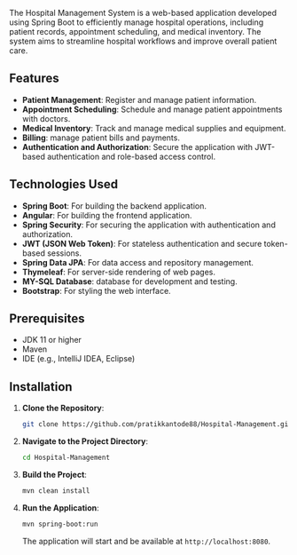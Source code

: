 The Hospital Management System is a web-based application developed using Spring Boot to efficiently manage hospital operations, including patient records, appointment scheduling, and medical inventory. The system aims to streamline hospital workflows and improve overall patient care.

## Features

- **Patient Management**: Register and manage patient information.
- **Appointment Scheduling**: Schedule and manage patient appointments with doctors.
- **Medical Inventory**: Track and manage medical supplies and equipment.
- **Billing**: manage patient bills and payments.
- **Authentication and Authorization**: Secure the application with JWT-based authentication and role-based access control.

## Technologies Used

- **Spring Boot**: For building the backend application.
- **Angular**: For building the frontend application.
- **Spring Security**: For securing the application with authentication and authorization.
- **JWT (JSON Web Token)**: For stateless authentication and secure token-based sessions.
- **Spring Data JPA**: For data access and repository management.
- **Thymeleaf**: For server-side rendering of web pages.
- **MY-SQL Database**: database for development and testing.
- **Bootstrap**: For styling the web interface.

## Prerequisites

- JDK 11 or higher
- Maven
- IDE (e.g., IntelliJ IDEA, Eclipse)

## Installation

1. **Clone the Repository**:

    ```bash
    git clone https://github.com/pratikkantode88/Hospital-Management.git
    ```

2. **Navigate to the Project Directory**:

    ```bash
    cd Hospital-Management
    ```

3. **Build the Project**:

    ```bash
    mvn clean install
    ```

4. **Run the Application**:

    ```bash
    mvn spring-boot:run
    ```

    The application will start and be available at `http://localhost:8080`.
